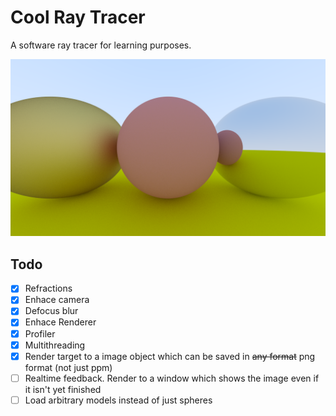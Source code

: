 # Cool Ray Tracer

A software ray tracer for learning purposes.

![](images/preview1.png)

## Todo

- [x] Refractions
- [x] Enhace camera
- [x] Defocus blur
- [x] Enhace Renderer
- [x] Profiler
- [x] Multithreading
- [x] Render target to a image object which can be saved in ~~any format~~ png format (not just ppm)
- [ ] Realtime feedback. Render to a window which shows the image even if it isn't yet finished
- [ ] Load arbitrary models instead of just spheres